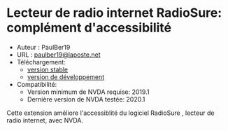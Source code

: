 # Lecteur de radio internet RadioSure: complément d'accessibilité #
* Auteur : PaulBer19
* URL : paulber19@laposte.net
* Téléchargement:
	* [version stable][1]
	* [version de développement][2]
* Compatibilité:
	* Version minimum de NVDA requise: 2019.1
	* Dernière version  de NVDA testée: 2020.1


Cette extension améliore l'accessiblité du logiciel RadioSure , lecteur de radio internet, avec NVDA.

[1]: https://github.com/paulber007/AllMyNVDAAddons/raw/master/radioSureAccessEnhancement/radioSureAccessEnhancement-1.1.2.nvda-addon
[2]: https://github.com/paulber007/AllMyNVDAAddons/tree/master/radioSureAccessEnhancement/dev
